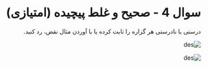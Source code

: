 <div dir="rtl">

#  سوال 4 - صحیح و غلط پیچیده (امتیازی)

درستی یا نادرستی هر گزاره را ثابت کرده یا با آوردن مثال نقض، رد کنید.

![des](http://s17.picofile.com/file/8411726900/111.png)

    

![des](http://s16.picofile.com/file/8411727292/222.png)


</div>
